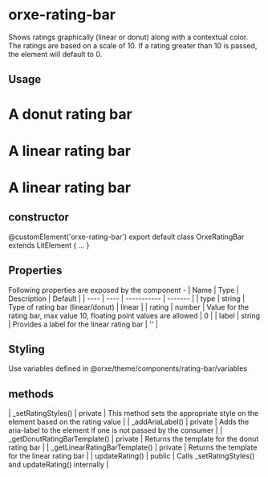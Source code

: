 # orxe-rating-bar
Shows ratings graphically (linear or donut) along with a contextual color. The ratings are based on a scale of 10. If a rating greater than 10 is passed, the element will default to 0.

## Usage

# A donut rating bar
<orxe-rating-bar label="Hotel rating" rating="6.2" type="donut"></orxe-rating-bar>

# A linear rating bar
<orxe-rating-bar label="Hotel rating" rating="6.2" type="linear"></orxe-rating-bar>

# A linear rating bar
<orxe-rating-bar rating="6.2" type="donut" aria-label="Rating 6.2 out of 10"></orxe-rating-bar>

## constructor

@customElement('orxe-rating-bar')
export default class OrxeRatingBar extends LitElement {
  ...
}

## Properties

Following properties are exposed by the component - 
| Name    | Type   | Description                                  | Default  |
| ----    | ----   | -----------                                  | -------  |
| type    | string | Type of rating bar (linear/donut)            | linear   |
| rating  | number | Value for the rating bar, max value 10, floating point values are allowed   | 0  |
| label   | string | Provides a label for the linear rating bar   | ''  |

## Styling

Use variables defined in @orxe/theme/components/rating-bar/variables

## methods

| _setRatingStyles()              |  private  |   This method sets the appropriate style on the element based on the rating value |
| _addAriaLabel()                 |  private  |   Adds the aria-label to the element if one is not passed by the consumer |
| _getDonutRatingBarTemplate()    |  private  |   Returns the template for the donut rating bar |
| _getLinearRatingBarTemplate()   |  private  |   Returns the template for the linear rating bar  |
| updateRating()                  |  public   |   Calls _setRatingStyles() and updateRating() internally  |